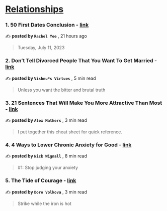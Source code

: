 
<h1><a href=https://medium.com/tag/relationships/recommended target="_blank" rel="noopener noreferrer">Relationships</a></h1>
<h3>1. 50 First Dates Conclusion - <a href=https://medium.com/@rachelyee/50-first-dates-conclusion-317b9f3fc188?source=tag_recommended_feed---------0-84----------relationships----------f4f22d00_d5fe_4a5e_a8c8_4f05149e6ae5------- target="_blank" rel="noopener noreferrer">link</a></h3>

✍️ **posted by `Rachel Yee`** <date> , 21 hours ago</date>

<blockquote>Tuesday, July 11, 2023</blockquote>

<h3>2. Don’t Tell Divorced People That You Want To Get Married - <a href=https://medium.com/age-of-empathy/dont-tell-divorced-people-you-want-to-get-married-722ab3c8e8f2?source=tag_recommended_feed---------1-107----------relationships----------f4f22d00_d5fe_4a5e_a8c8_4f05149e6ae5------- target="_blank" rel="noopener noreferrer">link</a></h3>

✍️ **posted by `Vishnu*s Virtues`** <date> , 5 min read</date>

<blockquote>Unless you want the bitter and brutal truth</blockquote>

<h3>3. 21 Sentences That Will Make You More Attractive Than Most - <a href=https://medium.com/@iamalexmathers/21-sentences-that-will-make-you-more-attractive-than-most-b4ee755ee6c5?source=tag_recommended_feed---------2-85----------relationships----------f4f22d00_d5fe_4a5e_a8c8_4f05149e6ae5------- target="_blank" rel="noopener noreferrer">link</a></h3>

✍️ **posted by `Alex Mathers`** <date> , 3 min read</date>

<blockquote>I put together this cheat sheet for quick reference.</blockquote>

<h3>4. 4 Ways to Lower Chronic Anxiety for Good - <a href=https://medium.com/@nickwignall/4-ways-to-lower-chronic-anxiety-for-good-781011455fee?source=tag_recommended_feed---------3-84----------relationships----------f4f22d00_d5fe_4a5e_a8c8_4f05149e6ae5------- target="_blank" rel="noopener noreferrer">link</a></h3>

✍️ **posted by `Nick Wignall`** <date> , 8 min read</date>

<blockquote>#1: Stop judging your anxiety</blockquote>

<h3>5. The Tide of Courage - <a href=https://medium.com/scribe/the-tide-of-courage-dfba19df190d?source=tag_recommended_feed---------4-107----------relationships----------f4f22d00_d5fe_4a5e_a8c8_4f05149e6ae5------- target="_blank" rel="noopener noreferrer">link</a></h3>

✍️ **posted by `Doro Volkova`** <date> , 3 min read</date>

<blockquote>Strike while the iron is hot</blockquote>

